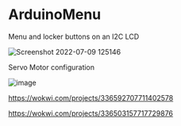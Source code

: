 # ArduinoMenu
Menu and locker buttons on an I2C LCD

![Screenshot 2022-07-09 125146](https://user-images.githubusercontent.com/62013400/178100746-2cd8bb38-0232-4c41-a0f9-7fba52a7f6cc.png)

Servo Motor configuration

![image](https://user-images.githubusercontent.com/62013400/178100761-15bbb4df-1a6c-49eb-a9cb-f9609e83f69d.png)


https://wokwi.com/projects/336592707711402578


https://wokwi.com/projects/336503157717729876
